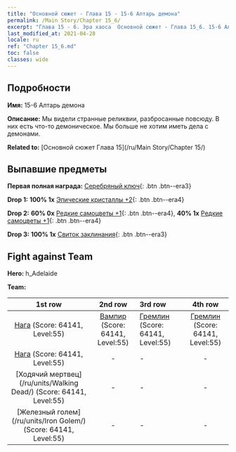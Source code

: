 ```yaml
---
title: "Основной сюжет - Глава 15 - 15-6 Алтарь демона"
permalink: /Main Story/Chapter 15_6/
excerpt: "Глава 15 - 6. Эра хаоса  Основной сюжет - Глава 15_6. 15-6 Алтарь демона"
last_modified_at: 2021-04-28
locale: ru
ref: "Chapter 15_6.md"
toc: false
classes: wide
---
```


## Подробности

 **Имя:** 15-6 Алтарь демона

 **Описание:** Мы видели странные реликвии, разбросанные повсюду. В них есть что-то демоническое. Мы больше не хотим иметь дела с демонами.

 **Related to:** [Основной сюжет Глава 15](/ru/Main Story/Chapter 15/)

## Выпавшие предметы

 **Первая полная награда:** [Серебряный ключ](/ItemsRU/con_693/){: .btn .btn--era3}

 **Drop 1:** **100% 1x** [Эпические кристаллы +2](/ItemsRU/mat_52/){: .btn .btn--era4}

 **Drop 2:** **60% 0x** [Редкие самоцветы +1](/ItemsRU/mat_44/){: .btn .btn--era4}, **40% 1x** [Редкие самоцветы +1](/ItemsRU/mat_44/){: .btn .btn--era4}

 **Drop 3:** **100% 1x** [Свиток заклинания](/ItemsRU/con_694/){: .btn .btn--era3}


## Fight against Team
 **Hero:** h_Adelaide

 **Team:**


  | 1st row | 2nd row | 3rd row | 4th row |
  |:----:|:----:|:----|:----:|
  | [Нага](/ru/units/Naga/) (Score: 64141, Level:55)  | [Вампир](/ru/units/Vampire/) (Score: 64141, Level:55)  | [Гремлин](/ru/units/Gremlin/) (Score: 64141, Level:55)  | [Гремлин](/ru/units/Gremlin/) (Score: 64141, Level:55)  |
  | [Нага](/ru/units/Naga/) (Score: 64141, Level:55)  | - | - | - |
  | [Ходячий мертвец](/ru/units/Walking Dead/) (Score: 64141, Level:55)  | - | - | - |
  | [Железный голем](/ru/units/Iron Golem/) (Score: 64141, Level:55)  | - | - | - |


